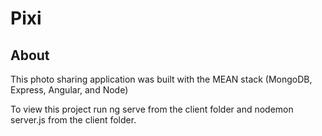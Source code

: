 # Pixi

## About

This photo sharing application was built with the MEAN stack (MongoDB, Express, Angular, and Node)

To view this project run ng serve from the client folder and nodemon server.js from the client folder.
